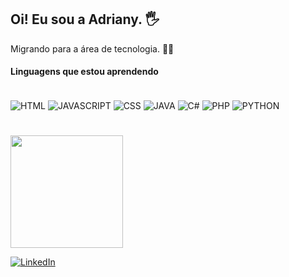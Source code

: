 ## Oi! Eu sou a Adriany. 🖐️
Migrando para a área de tecnologia. 👩‍💻

#### Linguagens que estou aprendendo
<div style="display: inline_block"></br>
<img align="center" alt="HTML" src="https://img.shields.io/badge/HTML-239120?style=for-the-badge&logo=html5&logoColor=white" /> 
<img align="center" alt="JAVASCRIPT" src="https://img.shields.io/badge/JavaScript-323330?style=for-the-badge&logo=javascript&logoColor=F7DF1E" />
<img align="center" alt="CSS" src="https://img.shields.io/badge/CSS-239120?&style=for-the-badge&logo=css3&logoColor=white" /> 
<img align="center" alt="JAVA" src="https://img.shields.io/badge/Java-ED8B00?style=for-the-badge&logo=java&logoColor=white" /> 
<img align="center" alt="C#" src="https://img.shields.io/badge/C%23-239120?style=for-the-badge&logo=c-sharp&logoColor=white" />
<img align="center" alt="PHP" src="https://img.shields.io/badge/PHP-777BB4?style=for-the-badge&logo=php&logoColor=white" /> 
<img align="center" alt="PYTHON" src="https://img.shields.io/badge/Python-3776AB?style=for-the-badge&logo=python&logoColor=white" /> 

#

<div>
<a href="https://github.com/adrianycmc">
<img height="180em" src="https://github-readme-stats.vercel.app/api/top-langs/?username=adrianycmc&layout=compact&langs_count=7&theme=dracula"/>

</div>
  
[![LinkedIn](https://img.shields.io/badge/LinkedIn-0077B5?style=for-the-badge&logo=linkedin&logoColor=white)](https://www.linkedin.com/in/adrianycorrea/)
